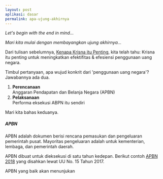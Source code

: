 ```yaml
---
layout: post
aplikasi: dasar
permalink: apa-ujung-akhirnya
---
```


*Let's begin with the end in mind...*

*Mari kita mulai dengan membayangkan ujung akhirnya...*

Dari tulisan sebelumnya, [Kenapa Krisna itu Penting](/kenapa-krisna-itu-penting), kita telah tahu: Krisna itu penting untuk meningkatkan efektifitas & efesiensi penggunaan uang negara.

Timbul pertanyaan, apa wujud konkrit dari 'penggunaan uang negara'? Jawabannya ada dua.

1. **Perencanaan**<br/>
  Anggaran Pendapatan dan Belanja Negara (APBN)
2. **Pelaksanaan**<br/>
  Performa eksekusi ABPN itu sendiri

Mari kita bahas keduanya.

##### APBN

APBN adalah dokumen berisi rencana pemasukan dan pengeluaran pemerintah pusat. Mayoritas pengeluaran adalah untuk kementerian, lembaga, dan pemerintah daerah.

APBN dibuat untuk dieksekusi di satu tahun kedepan. Berikut contoh [APBN 2018](http://www.sjdih.depkeu.go.id/fullText/2017/15TAHUN2017UU.pdf) yang disahkan lewat UU No. 15 Tahun 2017.

APBN yang baik akan menunjukan 